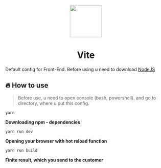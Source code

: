 <p align="center"><img src="https://vitejs.dev/logo.svg" height="100"/></p>
<h1 align="center">Vite</h1>
Default config for Front-End. Before using u need to download <a href="https://nodejs.org/" target="_blank">NodeJS</a>


## 🔥 How to use
>Before use, u need to open console (bash, powershell), and go to directory, where u put this config.
```
yarn
  ```   
**Downloading npm - dependencies**
```
yarn run dev
  ```
**Opening your browser with hot reload function**
```
yarn run build
  ```
**Finite result, which you send to the customer**
